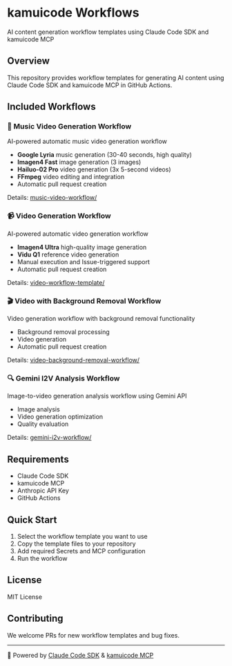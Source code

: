 # kamuicode Workflows

AI content generation workflow templates using Claude Code SDK and kamuicode MCP

## Overview

This repository provides workflow templates for generating AI content using Claude Code SDK and kamuicode MCP in GitHub Actions.

## Included Workflows

### 🎵 Music Video Generation Workflow
AI-powered automatic music video generation workflow

- **Google Lyria** music generation (30-40 seconds, high quality)
- **Imagen4 Fast** image generation (3 images)
- **Hailuo-02 Pro** video generation (3x 5-second videos)
- **FFmpeg** video editing and integration
- Automatic pull request creation

Details: [music-video-workflow/](./music-video-workflow/)

### 📹 Video Generation Workflow
AI-powered automatic video generation workflow

- **Imagen4 Ultra** high-quality image generation
- **Vidu Q1** reference video generation
- Manual execution and Issue-triggered support
- Automatic pull request creation

Details: [video-workflow-template/](./video-workflow-template/)

### 🎬 Video with Background Removal Workflow
Video generation workflow with background removal functionality

- Background removal processing
- Video generation
- Automatic pull request creation

Details: [video-background-removal-workflow/](./video-background-removal-workflow/)

### 🔍 Gemini I2V Analysis Workflow
Image-to-video generation analysis workflow using Gemini API

- Image analysis
- Video generation optimization
- Quality evaluation

Details: [gemini-i2v-workflow/](./gemini-i2v-workflow/)

## Requirements

- Claude Code SDK
- kamuicode MCP
- Anthropic API Key
- GitHub Actions

## Quick Start

1. Select the workflow template you want to use
2. Copy the template files to your repository
3. Add required Secrets and MCP configuration
4. Run the workflow

## License

MIT License

## Contributing

We welcome PRs for new workflow templates and bug fixes.

---

🤖 Powered by [Claude Code SDK](https://github.com/anthropics/claude-code) & [kamuicode MCP](https://www.kamui.ai/ja)